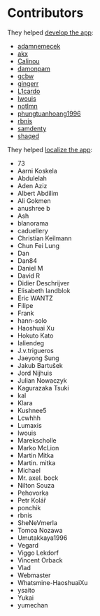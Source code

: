 # Contributors

They helped [develop the app](https://github.com/lwouis/alt-tab-macos/graphs/contributors):

* [adamnemecek](https://github.com/adamnemecek)
* [akx](https://github.com/akx)
* [Calinou](https://github.com/Calinou)
* [damonpam](https://github.com/damonpam)
* [gcbw](https://github.com/gcbw)
* [gingerr](https://github.com/gingerr)
* [L1cardo](https://github.com/L1cardo)
* [lwouis](https://github.com/lwouis)
* [notlmn](https://github.com/notlmn)
* [phungtuanhoang1996](https://github.com/phungtuanhoang1996)
* [rbnis](https://github.com/rbnis)
* [samdenty](https://github.com/samdenty)
* [shaqed](https://github.com/shaqed)

They helped [localize the app](https://poeditor.com/join/project/8AOEZ0eAZE):

* 73
* Aarni Koskela
* Abdulelah
* Aden Aziz
* Albert Abdilim
* Ali Gokmen
* anushree b
* Ash
* blanorama
* caduellery
* Christian Keilmann
* Chun Fei Lung
* Dan
* Dan84
* Daniel M
* David R
* Didier Deschrijver
* Elisabeth landblok
* Eric WANTZ
* Filipe
* Frank
* hann-solo
* Haoshuai Xu
* Hokuto Kato
* Ialiendeg
* J.v.trigueros
* Jaeyong Sung
* Jakub Bartušek
* Jord Nijhuis
* Julian Nowaczyk
* Kagurazaka Tsuki
* kal
* Klara
* Kushnee5
* Lcwhhh
* Lumaxis
* lwouis
* Marekscholle
* Marko McLion
* Martin Mitka
* Martin. mitka
* Michael
* Mr. axel. bock
* Nilton Souza
* Pehovorka
* Petr Kolář
* ponchik
* rbnis
* SheNeVmerla
* Tomoa Nozawa
* Umutakkaya1996
* Vegard
* Viggo Lekdorf
* Vincent Orback
* Vlad
* Webmaster
* Whatsmine-HaoshuaiXu
* ysaito
* Yukai
* yumechan
